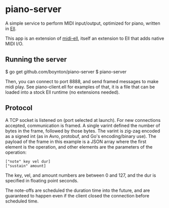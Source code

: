 # piano-server

A simple service to perform MIDI input/output, optimized for piano, written in [Ell](https://github.com/boynton/ell).

This app is an extension of [midi-ell](https://github.com/boynton/midi-ell), itself an extension to Ell that
adds native MIDI I/O.

## Running the server

   $ go get github.com/boynton/piano-server
   $ piano-server

Then, you can connect to port 8888, and send framed messages to make midi play. See piano-client.ell for examples
of that, it is a file that can be loaded into a stock Ell runtime (no extensions needed).

## Protocol

A TCP socket is listened on (port selected at launch). For new connections accepted, communication is
framed. A single varint defined the number of bytes in the frame, followed by those bytes. The varint
is zig-zag encoded as a signed int (as in Avro, protobuf, and Go's encoding/binary use). The payload
of the frame in this example is a JSON array where the first element is the operation, and other elements are
the parameters of the operation:

    ["note" key vel dur]
    ["sustain" amount]

The key, vel, and amount numbers are between 0 and 127, and the dur is specified in floating point seconds.

The note-offs are scheduled the duration time into the future, and are guaranteed to happen even if the
client closed the connection before scheduled time.

